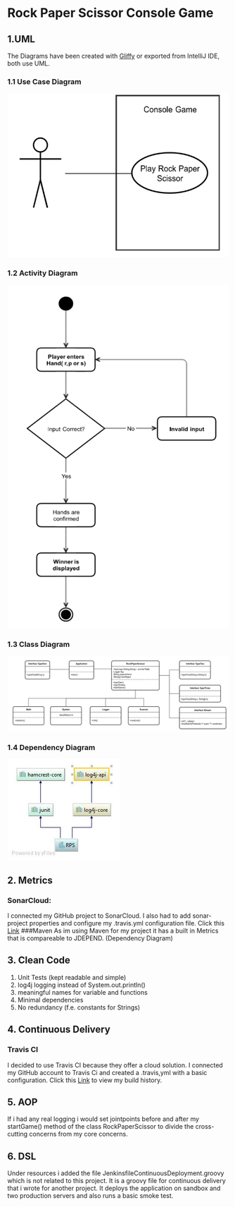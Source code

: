 # Rock Paper Scissor Console Game 

##  1.UML
The Diagrams have been created with [Gliffy](https://www.gliffy.com/) or exported from IntelliJ IDE, both use UML.

### 1.1 Use Case Diagram
![Use Case Diagram](https://github.com/AlexBeuthHS/ASE/blob/master/src/main/resources/UseCase.png)

### 1.2 Activity Diagram
![Use Case Diagram](https://github.com/AlexBeuthHS/ASE/blob/master/src/main/resources/activity.png)

### 1.3 Class Diagram
![Use Case Diagram](https://github.com/AlexBeuthHS/ASE/blob/master/src/main/resources/classDiagram.png)

### 1.4 Dependency Diagram
![Dependency Diagram](https://github.com/AlexBeuthHS/ASE/blob/master/src/main/resources/RPS.jpg)

## 2. Metrics
### SonarCloud:
I connected my GitHub project to SonarCloud. I also had to add sonar-project properties and configure my .travis.yml configuration file.
Click this [Link](https://sonarcloud.io/dashboard?id=ASE-RPS%3ARPS)
###Maven
As im using Maven for my project it has a built in Metrics that is compareable to JDEPEND. (Dependency Diagram) 

## 3. Clean Code
1. Unit Tests (kept readable and simple)
2. log4j logging instead of System.out.println()
3. meaningful names for variable and functions
4. Minimal dependencies 
5. No redundancy (f.e. constants for Strings)

## 4. Continuous Delivery
### Travis CI
I decided to use Travis CI because they offer a cloud solution. I connected my GitHub account to Travis Ci and created a .travis,yml with a basic configuration.
Click this [Link](https://travis-ci.org/AlexBeuthHS/ASE) to view my build history.

## 5. AOP
If i had any real logging i would set jointpoints before and after my startGame() method of the class RockPaperScissor to divide the cross-cutting concerns from my core concerns.

## 6. DSL
Under resources i added the file JenkinsfileContinuousDeployment.groovy  which is not related to this project. It is a groovy file for continuous delivery that i wrote for another project.
It deploys the application on sandbox and two production servers and also runs a basic smoke test.
